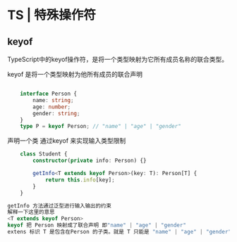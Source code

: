 # TS | 特殊操作符

## keyof
TypeScript中的keyof操作符，是将一个类型映射为它所有成员名称的联合类型。

keyof 是将一个类型映射为他所有成员的联合声明

```typeScript

    interface Person {
        name: string;
        age: number;
        gender: string;
    }
    type P = keyof Person; // "name" | "age" | "gender"
```
声明一个类 通过keyof 来实现输入类型限制
```typeScript
    class Student {
        constructor(private info: Person) {}

        getInfo<T extends keyof Person>(key: T): Person[T] {
            return this.info[key];
        }
    }

getInfo 方法通过泛型进行输入输出的约束
解释一下这里的意思
<T extends keyof Person> 
keyof 把 Person 映射成了联合声明 即"name" | "age" | "gender"
extens 标识 T 是包含在Person 的子类。就是 T 只能是 "name" | "age" | "gender"

```

